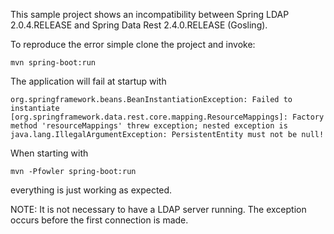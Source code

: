 This sample project shows an incompatibility between Spring LDAP 2.0.4.RELEASE
and Spring Data Rest 2.4.0.RELEASE (Gosling).

To reproduce the error simple clone the project and invoke:

`mvn spring-boot:run`

The application will fail at startup with

`org.springframework.beans.BeanInstantiationException: Failed to instantiate [org.springframework.data.rest.core.mapping.ResourceMappings]: Factory method 'resourceMappings' threw exception; nested exception is java.lang.IllegalArgumentException: PersistentEntity must not be null!`

When starting with

`mvn -Pfowler spring-boot:run`

everything is just working as expected.

NOTE: It is not necessary to have a LDAP server running. The exception occurs
before the first connection is made.
